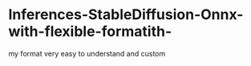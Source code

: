 # Inferences-StableDiffusion-Onnx-with-flexible-formatith-
my format very easy to understand and custom
